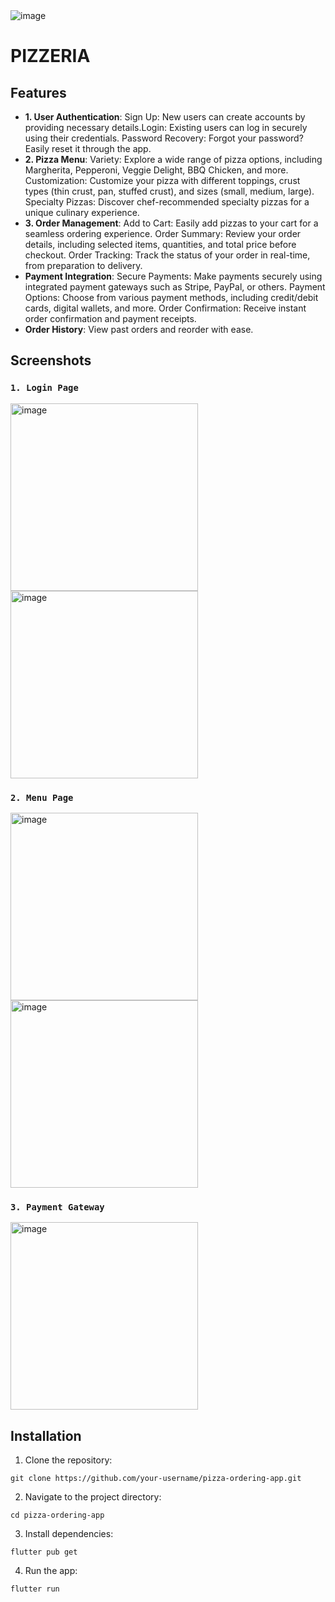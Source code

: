 <img src="img/img11.jpg" alt="image" >

# PIZZERIA 

## Features

- **1. User Authentication**: 
Sign Up: New users can create accounts by providing necessary details.Login: Existing users can log in securely using their credentials.
Password Recovery: Forgot your password? Easily reset it through the app.
- **2. Pizza Menu**: Variety: Explore a wide range of pizza options, including Margherita, Pepperoni, Veggie Delight, BBQ Chicken, and more.
Customization: Customize your pizza with different toppings, crust types (thin crust, pan, stuffed crust), and sizes (small, medium, large).
Specialty Pizzas: Discover chef-recommended specialty pizzas for a unique culinary experience.
- **3. Order Management**: Add to Cart: Easily add pizzas to your cart for a seamless ordering experience.
Order Summary: Review your order details, including selected items, quantities, and total price before checkout.
Order Tracking: Track the status of your order in real-time, from preparation to delivery.
- **Payment Integration**: Secure Payments: Make payments securely using integrated payment gateways such as Stripe, PayPal, or others.
Payment Options: Choose from various payment methods, including credit/debit cards, digital wallets, and more.
Order Confirmation: Receive instant order confirmation and payment receipts.
- **Order History**: View past orders and reorder with ease.

## Screenshots

### ``` 1. Login Page ``` 

<img src="img/3.png" alt="image" width="300" height="auto" >
<img src="img/4.png" alt="image" width="300" height="auto" >

### ``` 2. Menu Page ``` 
<img src="img/pizza_menu.png" alt="image" width="300" height="auto" >
<img src="img/1.png" alt="image" width="300" height="auto" >

### ``` 3. Payment Gateway ``` 
<img src="img/2.png" alt="image" width="300" height="auto" >

## Installation

1. Clone the repository:

``` 
git clone https://github.com/your-username/pizza-ordering-app.git 
 ```


2. Navigate to the project directory:
```
cd pizza-ordering-app
```


3. Install dependencies:

```
flutter pub get
```

4. Run the app:

```
flutter run
```




